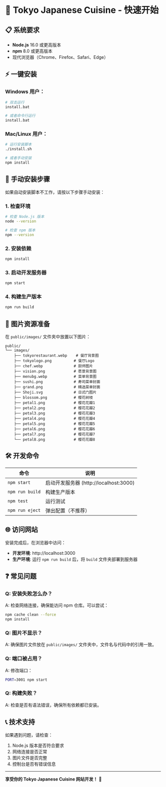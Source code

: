 # 🚀 Tokyo Japanese Cuisine - 快速开始

## 📋 系统要求

- **Node.js** 16.0 或更高版本
- **npm** 8.0 或更高版本
- 现代浏览器（Chrome、Firefox、Safari、Edge）

## ⚡ 一键安装

### Windows 用户：
```bash
# 双击运行
install.bat

# 或者命令行运行
install.bat
```

### Mac/Linux 用户：
```bash
# 运行安装脚本
./install.sh

# 或者手动安装
npm install
```

## 🎯 手动安装步骤

如果自动安装脚本不工作，请按以下步骤手动安装：

### 1. 检查环境
```bash
# 检查 Node.js 版本
node --version

# 检查 npm 版本
npm --version
```

### 2. 安装依赖
```bash
npm install
```

### 3. 启动开发服务器
```bash
npm start
```

### 4. 构建生产版本
```bash
npm run build
```

## 📁 图片资源准备

在 `public/images/` 文件夹中放置以下图片：

```
public/
└── images/
    ├── tokyorestaurant.webp    # 餐厅背景图
    ├── tokyologo.png          # 餐厅Logo
    ├── chef.webp              # 厨师图片
    ├── vision.png             # 愿景背景图
    ├── menubg.webp            # 菜单背景图
    ├── sushi.png              # 寿司菜单封面
    ├── grand.png              # 精选菜单封面
    ├── Shoji.svg              # 日式门图片
    ├── blossom.png            # 樱花树枝
    ├── petal1.png             # 樱花花瓣1
    ├── petal2.png             # 樱花花瓣2
    ├── petal3.png             # 樱花花瓣3
    ├── petal4.png             # 樱花花瓣4
    ├── petal5.png             # 樱花花瓣5
    ├── petal6.png             # 樱花花瓣6
    ├── petal7.png             # 樱花花瓣7
    └── petal8.png             # 樱花花瓣8
```

## 🛠️ 开发命令

| 命令 | 说明 |
|------|------|
| `npm start` | 启动开发服务器 (http://localhost:3000) |
| `npm run build` | 构建生产版本 |
| `npm test` | 运行测试 |
| `npm run eject` | 弹出配置（不推荐） |

## 🌐 访问网站

安装完成后，在浏览器中访问：
- **开发环境**: http://localhost:3000
- **生产环境**: 运行 `npm run build` 后，将 `build` 文件夹部署到服务器

## ❓ 常见问题

### Q: 安装失败怎么办？
A: 检查网络连接，确保能访问 npm 仓库。可以尝试：
```bash
npm cache clean --force
npm install
```

### Q: 图片不显示？
A: 确保图片文件放在 `public/images/` 文件夹中，文件名与代码中的引用一致。

### Q: 端口被占用？
A: 修改端口：
```bash
PORT=3001 npm start
```

### Q: 构建失败？
A: 检查是否有语法错误，确保所有依赖都已安装。

## 📞 技术支持

如果遇到问题，请检查：
1. Node.js 版本是否符合要求
2. 网络连接是否正常
3. 图片文件是否完整
4. 控制台是否有错误信息

---

**享受你的 Tokyo Japanese Cuisine 网站开发！** 🎌
